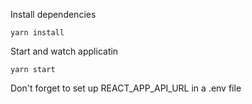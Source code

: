 Install dependencies
```
yarn install
```

Start and watch applicatin
```
yarn start
```
Don't forget to set up REACT_APP_API_URL in a .env file
